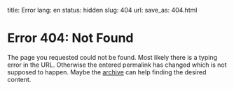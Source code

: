 title: Error
lang: en
status: hidden
slug: 404
url:
save_as: 404.html

# Error 404: Not Found

The page you requested could not be found. Most likely there is a typing error in the URL. Otherwise the entered permalink has changed which is not supposed to happen. Maybe the [archive](/en/archive) can help finding the desired content.